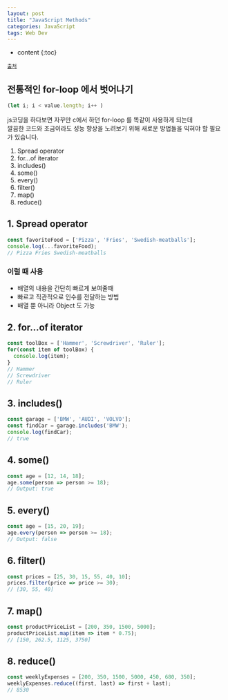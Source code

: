 ```yaml
---
layout: post
title: "JavaScript Methods"
categories: JavaScript
tags: Web Dev
---
```


* content
{:toc}

[`출처`](https://medium.freecodecamp.org/7-javascript-methods-that-will-boost-your-skills-in-less-than-8-minutes-4cc4c3dca03f)

## 전통적인 for-loop 에서 벗어나기
```js
(let i; i < value.length; i++ )
```
js코딩을 하다보면 자꾸만 c에서 하던 for-loop 를 똑같이 사용하게 되는데  
깔끔한 코드와 조금이라도 성능 향상을 노려보기 위해 새로운 방법들을 익혀야 할 필요가 있습니다.

1. Spread operator
2. for…of iterator
3. includes()
4. some()
5. every()
6. filter()
7. map()
8. reduce()

## 1. Spread operator
```js
const favoriteFood = ['Pizza', 'Fries', 'Swedish-meatballs'];
console.log(...favoriteFood);
// Pizza Fries Swedish-meatballs
```
### 이럴 때 사용
* 배열의 내용을 간단히 빠르게 보여줄때
* 빠르고 직관적으로 인수를 전달하는 방법
* 배열 뿐 아니라 Object 도 가능

## 2. for…of iterator
```js
const toolBox = ['Hammer', 'Screwdriver', 'Ruler'];
for(const item of toolBox) {
  console.log(item);
}
// Hammer
// Screwdriver
// Ruler
```

## 3. includes()
```js
const garage = ['BMW', 'AUDI', 'VOLVO'];
const findCar = garage.includes('BMW');
console.log(findCar);
// true
```
## 4. some()
```js
const age = [12, 14, 18];
age.some(person => person >= 18);
// Output: true
```
## 5. every()
```js
const age = [15, 20, 19];
age.every(person => person >= 18);
// Output: false
```
## 6. filter()
```js
const prices = [25, 30, 15, 55, 40, 10];
prices.filter(price => price >= 30);
// [30, 55, 40]
```
## 7. map()
```js
const productPriceList = [200, 350, 1500, 5000];
productPriceList.map(item => item * 0.75);
// [150, 262.5, 1125, 3750]
```
## 8. reduce()
```js
const weeklyExpenses = [200, 350, 1500, 5000, 450, 680, 350];
weeklyExpenses.reduce((first, last) => first + last);
// 8530
```
